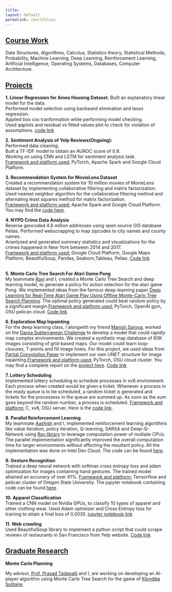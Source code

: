 ```yaml
---
title:
layout: default
permalink: /portfolio/
---
```


## <u>Course Work</u>


Data Structures, Algorithms, Calculus, Statistics theory, Statistical Methods, Probability,  Machine Learning, Deep Learning, Reinforcement Learning, Artificial Intelligence, Operating Systems,
Databases, Computer Architecture.

## <u>Projects</u>

**1.    Linear Regression for Ames Housing Dataset.**
	Built an explanatory linear model for the data.    
	Performed model selection using backward elimination and lasso regression.   
	Applied box cox tranformation while performing model checking.    
	Used qqplots and residual vs fitted values plot to check for violation of assumptions.
	[code link](https://github.com/bhparijat/Hypothesis-Testing-for-Linear-Models/tree/master/Project)
	    

**2.	Sentiment Analysis of Yelp Reviews(Ongoing):**      
	Performed data cleaning.    
	Built a TF-IDF model to obtain an AUROC score of 0.9.       
	Working on using CNN and LSTM for sentiment analysis task.       
	<u>Framework and platform used:</u> PyTorch, Apache Spark and Google Cloud Platform.         	

**3.    Recommendation System for MovieLens Dataset**<br/>
	Created a recommendation system for 10 million movies of MovieLens dataset by implementing collaborative filtering and matrix factorization.    
	Used nearest neighbor algorithm for the collaborative filtering method and alternating least squares method for matrix factorization.    
	<u>Framework and platform used:</u> Apache Spark and Google Cloud Platform. You may find the [code here](https://github.com/bhparijat/Recommendation-system).     
	
**4.    NYPD Crime Data Analysis**<br/>
	Reverse geocoded 4.8 million addresses using open source GIS database Pelias. Performed webscrapping to map zipcodes to city names and county names.     
	Ananlysed and generated summary statistics and visualizations for the crimes happened in New York between 2014 and 2017.     
	<u>Framework and platform used:</u> Google Cloud Platform, Google Maps Platform, BeautifulSoup, Pandas, Seaborn,Tableau, Pelias. [Code link](https://github.com/bhparijat/NYPD-crime-analysis)   
	<br/>
	
**5.    Monte Carlo Tree Search For Atari Game Pong**<br/>
	My teammate [Ravi](https://www.linkedin.com/in/sudharkj/) and I, created a Monte Carlo Tree Search and deep learning model, to generate a policy for action selection for the atari game Pong.
	We implemented ideas from the famous deep-learning paper
	[Deep Learning for Real-Time Atari Game Play Using Offline Monte-Carlo Tree Search Planning](https://web.eecs.umich.edu/~baveja/Papers/UCTtoCNNsAtariGames-FinalVersion.pdf).
	The optimal policy generated could beat random policy by a significant margin.<u>Framework and platform used:</u> PyTorch, OpenAI gym, OSU pelican cloud.
	[Code link](https://github.com/bhparijat/Monte-Carlo-Tree-Search-For-Pong)
	<br/>
	
**6.    Exploration Map Inpainting**<br/>
	For the deep learning class, I alongwith my friend [Manish Saroya](https://sites.google.com/view/manishsaroya/home?authuser=0), worked on the
	[Darpa Subterranean Challenge](https://www.subtchallenge.com/index.html) to develop a model that could rapidly map complex environments. We created a synthetic map database of 60K images
	consisting of grid-based maps. Our model could learn loop-closures, T-points and fill image holes. For this project, we used ideas from [Partial Convolution Paper](https://arxiv.org/abs/1804.07723) to implement our own UNET structure for image inpainting.<u>Framework and platform used:</u> PyTorch, OSU cloud cluster. You may find a complete report on the
	[project here](https://bhparijat.github.io/assets/report.pdf). [Code link](https://github.com/bhparijat/map-inpainting)
	<br/>
	
**7.    Lottery Scheduling**<br/>
	Implemented lottery scheduling to schedule processes in xv6 environment. Each process when created would be given a ticket. Whenever a process in the ready queue is to be scheduled, a random
	ticket is generated and tickets for the processess in the queue are summed up. As soon as the sum goes beyond the random number, a process is scheduled. <u>Framework and platform:</u> C, xv6,
	OSU server. Here is the [code link](https://github.com/bhparijat/Operating-Systems/tree/master/hw4).<br/> 
	
**8.    Parallel Reinforcement Learning** <br/>
	My teammate [Aashish](http://www.adhikariaashish.com.np/) and I,  implemented reinforcement learning algorithms like value iteration, policy iteration, Q-learning, SARSA and Deep-Q-Network
	using [Ray library](https://github.com/ray-project/ray) to leverage computation power of multiple CPUs. The parallel implementation significantly improved the overall computation time for
	larger environments without affecting the resultant policy. All the implementation was done on Intel Dev Cloud. The code can be found
	[here](https://github.com/bhparijat/Parallel-Reinforcement-Learning).<br/>
	
**9. 	Gesture Recognition** <br/>
	Trained a deep neural network with softmax cross entropy loss and adam optimization for images containing hand gestures. The trained model attained an accuracy of over 91%.
	<u>Framework and platform:</u> Tensorflow and pelican cluster of Oregon State University. The jupyter notebook containing code can be found
	[here](https://github.com/bhparijat/gesture_recognition/blob/master/sign_recognition_using__DNN.ipynb). <br/>
	
**10. 	Apparel Classification**<br/>
	Trained a CNN model on Nvidia GPUs, to classify 10 types of apparel and other clothing wear. Used Adam optimizer and Cross Entropy loss for training to attain a final loss of
	0.0035. [jupyter notebook link](https://github.com/bhparijat/Image-classification-Fashion-MNIST/blob/master/Fashion-MNIST.ipynb)<br/>

**11.	Web crawling**       
	Used BeautifulSoup library to implement a python script that could  scrape reviews of restaurants in San Francisco from Yelp website.
	[Code link](https://github.com/bhparijat/web-scraping)         
	
## <u>Graduate Research</u>

**Monte Carlo Planning** <br/>

My advisor, [Prof. Prasad Tadepalli](http://web.engr.oregonstate.edu/~tadepall/) and I, are working on developing an AI-player algorithm using Monte Carlo Tree Search for the game of [Klondike Solitaire](https://www.solitaire-klondike.com/).